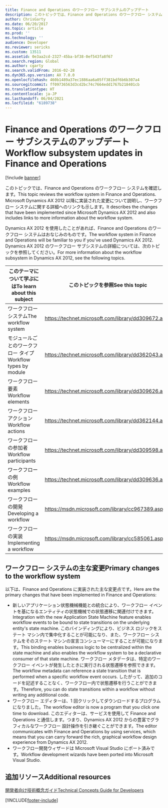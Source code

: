 ```yaml
---
title: Finance and Operations のワークフロー サブシステムのアップデート
description: このトピックでは、Finance and Operations のワークフロー システムを確認します。
author: ChrisGarty
ms.date: 06/20/2017
ms.topic: article
ms.prod: ''
ms.technology: ''
audience: Developer
ms.reviewer: sericks
ms.custom: 13511
ms.assetid: 0e3aa2cd-2327-45ba-bf38-0ef543fa8f67
ms.search.region: Global
ms.author: cgarty
ms.search.validFrom: 2016-02-28
ms.dyn365.ops.version: AX 7.0.0
ms.openlocfilehash: 460b1489a37ec1886aa6a05ff381bdf6b6b307a4
ms.sourcegitcommit: ff09736563d3cd2bc74c7664edd1767b218401cb
ms.translationtype: HT
ms.contentlocale: ja-JP
ms.lasthandoff: 06/04/2021
ms.locfileid: "6189738"
---
```

# <a name="workflow-subsystem-updates-in-finance-and-operations"></a><span data-ttu-id="cadbe-103">Finance and Operations のワークフロー サブシステムのアップデート</span><span class="sxs-lookup"><span data-stu-id="cadbe-103">Workflow subsystem updates in Finance and Operations</span></span>

[!include [banner](../includes/banner.md)]

<span data-ttu-id="cadbe-104">このトピックでは、Finance and Operations のワークフロー システムを確認します。</span><span class="sxs-lookup"><span data-stu-id="cadbe-104">This topic reviews the workflow system in Finance and Operations.</span></span> <span data-ttu-id="cadbe-105">Microsoft Dynamics AX 2012 以降に実装された変更について説明し、ワークフロー システムに関する詳細へのリンクも示します。</span><span class="sxs-lookup"><span data-stu-id="cadbe-105">It describes the changes that have been implemented since Microsoft Dynamics AX 2012 and also includes links to more information about the workflow system.</span></span> 

<span data-ttu-id="cadbe-106">Dynamics AX 2012 を使用したことがあれば、Finance and Operations のワークフロー システムはおなじみのものです。</span><span class="sxs-lookup"><span data-stu-id="cadbe-106">The workflow system in Finance and Operations will be familiar to you if you've used Dynamics AX 2012.</span></span> <span data-ttu-id="cadbe-107">Dynamics AX 2012 のワークフロー サブシステムの詳細については、次のトピックを参照してください。</span><span class="sxs-lookup"><span data-stu-id="cadbe-107">For more information about the workflow subsystem in Dynamics AX 2012, see the following topics.</span></span>

| <span data-ttu-id="cadbe-108">このテーマについて学ぶには</span><span class="sxs-lookup"><span data-stu-id="cadbe-108">To learn about this subject</span></span> | <span data-ttu-id="cadbe-109">このトピックを参照</span><span class="sxs-lookup"><span data-stu-id="cadbe-109">See this topic</span></span>                                             |
|-----------------------------|------------------------------------------------------------|
| <span data-ttu-id="cadbe-110">ワークフロー システム</span><span class="sxs-lookup"><span data-stu-id="cadbe-110">The workflow system</span></span>         | <https://technet.microsoft.com/library/dd309672.aspx> |
| <span data-ttu-id="cadbe-111">モジュールごとのワークフロー タイプ</span><span class="sxs-lookup"><span data-stu-id="cadbe-111">Workflow types by module</span></span>    | <https://technet.microsoft.com/library/dd362043.aspx> |
| <span data-ttu-id="cadbe-112">ワークフロー要素</span><span class="sxs-lookup"><span data-stu-id="cadbe-112">Workflow elements</span></span>           | <https://technet.microsoft.com/library/dd309626.aspx> |
| <span data-ttu-id="cadbe-113">ワークフロー アクション</span><span class="sxs-lookup"><span data-stu-id="cadbe-113">Workflow actions</span></span>            | <https://technet.microsoft.com/library/dd362144.aspx> |
| <span data-ttu-id="cadbe-114">ワークフローの参加者</span><span class="sxs-lookup"><span data-stu-id="cadbe-114">Workflow participants</span></span>       | <https://technet.microsoft.com/library/dd309598.aspx> |
| <span data-ttu-id="cadbe-115">ワークフローの例</span><span class="sxs-lookup"><span data-stu-id="cadbe-115">Workflow examples</span></span>           | <https://technet.microsoft.com/library/dd309636.aspx> |
| <span data-ttu-id="cadbe-116">ワークフローの開発</span><span class="sxs-lookup"><span data-stu-id="cadbe-116">Developing a workflow</span></span>       | <https://msdn.microsoft.com/library/cc967389.aspx>    |
| <span data-ttu-id="cadbe-117">ワークフローの実装</span><span class="sxs-lookup"><span data-stu-id="cadbe-117">Implementing a workflow</span></span>     | <https://msdn.microsoft.com/library/cc585061.aspx>    |

## <a name="primary-changes-to-the-workflow-system"></a><span data-ttu-id="cadbe-118">ワークフロー システムの主な変更</span><span class="sxs-lookup"><span data-stu-id="cadbe-118">Primary changes to the workflow system</span></span>
<span data-ttu-id="cadbe-119">以下は、Finance and Operations に実装された主な変更点です。</span><span class="sxs-lookup"><span data-stu-id="cadbe-119">Here are the primary changes that have been implemented in Finance and Operations:</span></span>

-   <span data-ttu-id="cadbe-120">新しいアプリケーション状態機械機能との統合により、ワークフロー イベントを基になるエンティティの状態機械での状態遷移に関連付けできます。</span><span class="sxs-lookup"><span data-stu-id="cadbe-120">Integration with the new Application State Machine feature enables workflow events to be bound to state transitions on the underlying entity's state machine.</span></span> <span data-ttu-id="cadbe-121">このバインディングにより、ビジネス ロジックをステート マシン内で集中化することが可能になり、また、ワークフロー システムをそのステート マシンの宣言コンシューマーにすることが可能になります。</span><span class="sxs-lookup"><span data-stu-id="cadbe-121">This binding enables business logic to be centralized within the state machine and also enables the workflow system to be a declarative consumer of that state machine.</span></span> <span data-ttu-id="cadbe-122">ワークフロー メタデータは、特定のワークフロー イベントが発生したときに実行される状態遷移を参照できます。</span><span class="sxs-lookup"><span data-stu-id="cadbe-122">The workflow metadata can reference a state transition that is performed when a specific workflow event occurs.</span></span> <span data-ttu-id="cadbe-123">したがって、追加のコードを記述することなく、ワークフロー内で状態遷移を行うことができます。</span><span class="sxs-lookup"><span data-stu-id="cadbe-123">Therefore, you can do state transitions within a workflow without writing any additional code.</span></span>
-   <span data-ttu-id="cadbe-124">ワークフロー エディターは、1 回クリックしてダウンロードするプログラムになりました。</span><span class="sxs-lookup"><span data-stu-id="cadbe-124">The workflow editor is now a program that you click one time to download.</span></span> <span data-ttu-id="cadbe-125">このエディターは、サービスを使用して Finance and Operations と通信します。つまり、Dynamics AX 2012 からの豊富でグラフィカルなワークフロー 設計操作を引き継ぐことができます。</span><span class="sxs-lookup"><span data-stu-id="cadbe-125">The editor communicates with Finance and Operations by using services, which means that you can carry forward the rich, graphical workflow design experience from Dynamics AX 2012.</span></span>
-   <span data-ttu-id="cadbe-126">ワークフロー開発ウィザードは Microsoft Visual Studio にポート済みです。</span><span class="sxs-lookup"><span data-stu-id="cadbe-126">Workflow development wizards have been ported into Microsoft Visual Studio.</span></span>


## <a name="additional-resources"></a><span data-ttu-id="cadbe-127">追加リソース</span><span class="sxs-lookup"><span data-stu-id="cadbe-127">Additional resources</span></span>

[<span data-ttu-id="cadbe-128">開発者向け技術概念ガイド</span><span class="sxs-lookup"><span data-stu-id="cadbe-128">Technical Concepts Guide for Developers</span></span>](../dev-tools/developer-home-page.md)





[!INCLUDE[footer-include](../../../includes/footer-banner.md)]